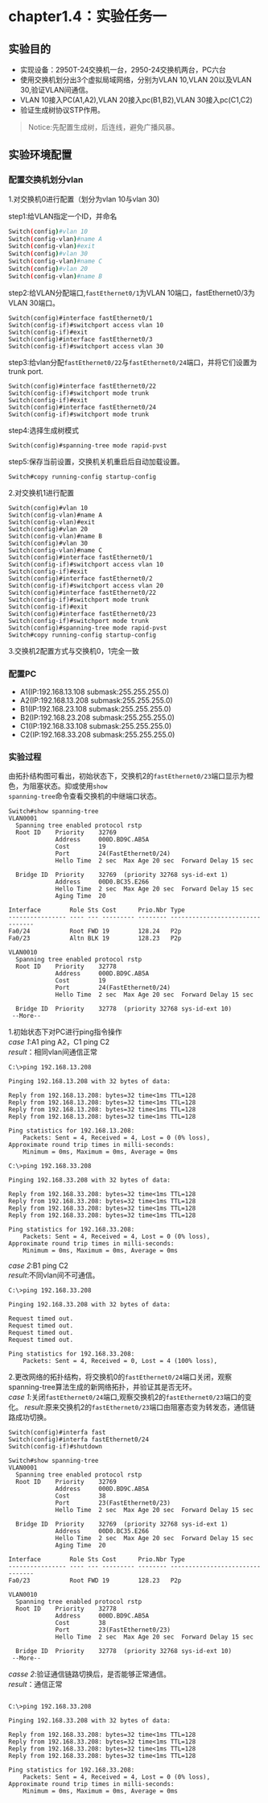 # chapter1.4：实验任务一

## 实验目的
- 实现设备：2950T-24交换机一台，2950-24交换机两台，PC六台
- 使用交换机划分出3个虚拟局域网络，分别为VLAN 10,VLAN 20以及VLAN 30,验证VLAN间通信。
- VLAN 10接入PC(A1,A2),VLAN 20接入pc(B1,B2),VLAN 30接入pc(C1,C2)
- 验证生成树协议STP作用。
<blockquote>Notice:先配置生成树，后连线，避免广播风暴。</blockquote>

## 实验环境配置

### 配置交换机划分vlan

1.对交换机0进行配置（划分为vlan 10与vlan 30)

step1:给VLAN指定一个ID，并命名
```bash
Switch(config)#vlan 10
Switch(config-vlan)#name A
Switch(config-vlan)#exit
Switch(config)#vlan 30
Switch(config-vlan)#name C
Switch(config)#vlan 20
Switch(config-vlan)#name B
```
step2:给VLAN分配端口,<code>fastEthernet0/1</code>为VLAN 10端口，fastEthernet0/3为VLAN 30端口。
```shell
Switch(config)#interface fastEthernet0/1
Switch(config-if)#switchport access vlan 10
Switch(config-if)#exit
Switch(config)#interface fastEthernet0/3
Switch(config-if)#switchport access vlan 30
```
step3:给vlan分配<code>fastEthernet0/22</code>与<code>fastEthernet0/24</code>端口，并将它们设置为trunk port.
```shell
Switch(config)#interface fastEthernet0/22
Switch(config-if)#switchport mode trunk
Switch(config-if)#exit
Switch(config)#interface fastEthernet0/24
Switch(config-if)#switchport mode trunk
```
step4:选择生成树模式
```shell
Switch(config)#spanning-tree mode rapid-pvst
```
step5:保存当前设置，交换机关机重启后自动加载设置。
```shell
Switch#copy running-config startup-config
```
  
2.对交换机1进行配置     

```shell
Switch(config)#vlan 10
Switch(config-vlan)#name A
Switch(config-vlan)#exit
Switch(config)#vlan 20
Switch(config-vlan)#name B
Switch(config)#vlan 30
Switch(config-vlan)#name C
Switch(config)#interface fastEthernet0/1
Switch(config-if)#switchport access vlan 10
Switch(config-if)#exit
Switch(config)#interface fastEthernet0/2
Switch(config-if)#switchport access vlan 20
Switch(config)#interface fastEthernet0/22
Switch(config-if)#switchport mode trunk
Switch(config-if)#exit
Switch(config)#interface fastEthernet0/23
Switch(config-if)#switchport mode trunk
Switch(config)#spanning-tree mode rapid-pvst
Switch#copy running-config startup-config
```
3.交换机2配置方式与交换机0，1完全一致

### 配置PC

- A1(IP:192.168.13.108 submask:255.255.255.0)
- A2(IP:192.168.13.208 submask:255.255.255.0)
- B1(IP:192.168.23.108 submask:255.255.255.0)
- B2(IP:192.168.23.208 submask:255.255.255.0)
- C1(IP:192.168.33.108 submask:255.255.255.0)
- C2(IP:192.168.33.208 submask:255.255.255.0)  
  
### 实验过程
由拓扑结构图可看出，初始状态下，交换机2的<code>fastEthernet0/23</code>端口显示为橙色，为阻塞状态。抑或使用<code>show spanning-tree</code>命令查看交换机的中继端口状态。
```shell
Switch#show spanning-tree 
VLAN0001
  Spanning tree enabled protocol rstp
  Root ID    Priority    32769
             Address     000D.BD9C.AB5A
             Cost        19
             Port        24(FastEthernet0/24)
             Hello Time  2 sec  Max Age 20 sec  Forward Delay 15 sec

  Bridge ID  Priority    32769  (priority 32768 sys-id-ext 1)
             Address     00D0.BC35.E266
             Hello Time  2 sec  Max Age 20 sec  Forward Delay 15 sec
             Aging Time  20

Interface        Role Sts Cost      Prio.Nbr Type
---------------- ---- --- --------- -------- --------------------------------
Fa0/24           Root FWD 19        128.24   P2p
Fa0/23           Altn BLK 19        128.23   P2p

VLAN0010
  Spanning tree enabled protocol rstp
  Root ID    Priority    32778
             Address     000D.BD9C.AB5A
             Cost        19
             Port        24(FastEthernet0/24)
             Hello Time  2 sec  Max Age 20 sec  Forward Delay 15 sec

  Bridge ID  Priority    32778  (priority 32768 sys-id-ext 10)
 --More-- 
```
1.初始状态下对PC进行ping指令操作  
*case 1*:A1 ping A2，C1 ping C2  
*result*：相同vlan间通信正常
```shell
C:\>ping 192.168.13.208

Pinging 192.168.13.208 with 32 bytes of data:

Reply from 192.168.13.208: bytes=32 time<1ms TTL=128
Reply from 192.168.13.208: bytes=32 time<1ms TTL=128
Reply from 192.168.13.208: bytes=32 time<1ms TTL=128
Reply from 192.168.13.208: bytes=32 time<1ms TTL=128

Ping statistics for 192.168.13.208:
    Packets: Sent = 4, Received = 4, Lost = 0 (0% loss),
Approximate round trip times in milli-seconds:
    Minimum = 0ms, Maximum = 0ms, Average = 0ms

```

```shell
C:\>ping 192.168.33.208

Pinging 192.168.33.208 with 32 bytes of data:

Reply from 192.168.33.208: bytes=32 time<1ms TTL=128
Reply from 192.168.33.208: bytes=32 time<1ms TTL=128
Reply from 192.168.33.208: bytes=32 time<1ms TTL=128
Reply from 192.168.33.208: bytes=32 time<1ms TTL=128

Ping statistics for 192.168.33.208:
    Packets: Sent = 4, Received = 4, Lost = 0 (0% loss),
Approximate round trip times in milli-seconds:
    Minimum = 0ms, Maximum = 0ms, Average = 0ms

```
*case 2*:B1 ping C2  
*result*:不同vlan间不可通信。
```shell
C:\>ping 192.168.33.208

Pinging 192.168.33.208 with 32 bytes of data:

Request timed out.
Request timed out.
Request timed out.
Request timed out.

Ping statistics for 192.168.33.208:
    Packets: Sent = 4, Received = 0, Lost = 4 (100% loss),
```
2.更改网络的拓扑结构，将交换机0的<code>fastEthernet0/24</code>端口关闭，观察spanning-tree算法生成的新网络拓扑，并验证其是否无环。  
*case 1*:关闭<code>fastEthernet0/24</code>端口,观察交换机2的<code>fastEthernet0/23</code>端口的变化。 
*result*:原来交换机2的<code>fastEthernet0/23</code>端口由阻塞态变为转发态，通信链路成功切换。  
```shell
Switch(config)#interfa fast
Switch(config)#interfa fastEthernet0/24
Switch(config-if)#shutdown
```

```shell
Switch#show spanning-tree 
VLAN0001
  Spanning tree enabled protocol rstp
  Root ID    Priority    32769
             Address     000D.BD9C.AB5A
             Cost        38
             Port        23(FastEthernet0/23)
             Hello Time  2 sec  Max Age 20 sec  Forward Delay 15 sec

  Bridge ID  Priority    32769  (priority 32768 sys-id-ext 1)
             Address     00D0.BC35.E266
             Hello Time  2 sec  Max Age 20 sec  Forward Delay 15 sec
             Aging Time  20

Interface        Role Sts Cost      Prio.Nbr Type
---------------- ---- --- --------- -------- --------------------------------
Fa0/23           Root FWD 19        128.23   P2p

VLAN0010
  Spanning tree enabled protocol rstp
  Root ID    Priority    32778
             Address     000D.BD9C.AB5A
             Cost        38
             Port        23(FastEthernet0/23)
             Hello Time  2 sec  Max Age 20 sec  Forward Delay 15 sec

  Bridge ID  Priority    32778  (priority 32768 sys-id-ext 10)
 --More-- 
```

*casse 2*:验证通信链路切换后，是否能够正常通信。  
*result*：通信正常
```shell

C:\>ping 192.168.33.208

Pinging 192.168.33.208 with 32 bytes of data:

Reply from 192.168.33.208: bytes=32 time<1ms TTL=128
Reply from 192.168.33.208: bytes=32 time<1ms TTL=128
Reply from 192.168.33.208: bytes=32 time<1ms TTL=128
Reply from 192.168.33.208: bytes=32 time<1ms TTL=128

Ping statistics for 192.168.33.208:
    Packets: Sent = 4, Received = 4, Lost = 0 (0% loss),
Approximate round trip times in milli-seconds:
    Minimum = 0ms, Maximum = 0ms, Average = 0ms
```


